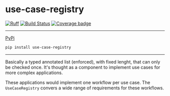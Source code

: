 # use-case-registry

[![Ruff](https://img.shields.io/endpoint?url=https://raw.githubusercontent.com/charliermarsh/ruff/main/assets/badge/v1.json)](https://github.com/charliermarsh/ruff)
[![Build Status](https://github.com/Tomperez98/use-case-registry/workflows/test/badge.svg?branch=main&event=push)](https://github.com/Tomperez98/use-case-registry/actions?query=workflow%3Atest)
[![Coverage badge](https://img.shields.io/endpoint?url=https://raw.githubusercontent.com/Tomperez98/use-case-registry/python-coverage-comment-action-data/endpoint.json)](https://htmlpreview.github.io/?https://github.com/Tomperez98/use-case-registry/blob/python-coverage-comment-action-data/htmlcov/index.html)

-----

[PyPi](https://pypi.org/project/use-case-registry/)


```bash
pip install use-case-registry
```

----

Basically a typed annotated list (enforced), with fixed lenght, that can only be checked once. It's thought as a component to implement use cases for more complex applications.

These applications would implement one workflow per use case. The `UseCaseRegistry` convers a wide range of requirements for these workflows.
